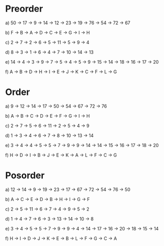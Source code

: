 # Preorder

a) 50 -> 17 -> 9 -> 14 -> 12 -> 23 -> 19 -> 76 -> 54 -> 72 -> 67

b) F -> B -> A -> D -> C -> E -> G -> I -> H 

c) 2 -> 7 -> 2 -> 6 -> 5 -> 11 -> 5 -> 9 -> 4

d) 8 -> 3 -> 1 -> 6 -> 4 -> 7 -> 10 -> 14 -> 13

e) 14 -> 4 -> 3 -> 9 -> 7 -> 5 -> 4 -> 5 -> 9 -> 15 -> 14 -> 18 -> 16 -> 17 -> 20

f) A -> B -> D -> H -> I -> E -> J -> K -> C -> F -> L -> G

# Order

a) 9 -> 12 -> 14 -> 17 -> 50 -> 54 -> 67 -> 72 -> 76

b) A -> B -> C -> D -> E -> F -> G -> I -> H

c) 2 -> 7 -> 5 -> 6 -> 11 -> 2 -> 5 -> 4 -> 9

d) 1 -> 3 -> 4 -> 6 -> 7 -> 8 -> 10 -> 13 -> 14

e) 3 -> 4 -> 4 -> 5 -> 5 -> 7 -> 9 -> 9 -> 14 -> 14 -> 15 -> 16 -> 17 -> 18 -> 20

f) H -> D -> I -> B -> J -> E -> K -> A -> L -> F -> C -> G

# Posorder 

a) 12 -> 14 -> 9 -> 19 -> 23 -> 17 -> 67 -> 72 -> 54 -> 76 -> 50

b) A -> C -> E -> D -> B -> H -> I -> G -> F

c) 2 -> 5 -> 11 -> 6 -> 7 -> 4 -> 9 -> 5 -> 2

d) 1 -> 4 -> 7 -> 6 -> 3 -> 13 -> 14 -> 10 -> 8

e) 3 -> 4 -> 5 -> 5 -> 7 -> 9 -> 9 -> 4 -> 14 -> 17 -> 16 -> 20 -> 18 -> 15 -> 14

f) H -> I -> D -> J -> K -> E -> B -> L -> F -> G -> C -> A
